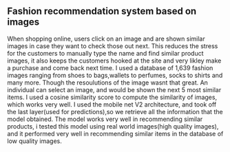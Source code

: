 ## Fashion recommendation system based on images
When shopping online, users click on an image and are shown similar images in case they want to check those out next. This reduces the stress for the customers to manually type the name and find similar product images, it also keeps the customers hooked at the site and very likley make a purchase and come back next time. I used a database of 1,639 fashion images ranging from shoes to bags,wallets to perfumes, socks to shirts and many more. Though the resoulutions of the image wasnt that great. An individual can select an image, and would be shown the next 5 most similar items. I used a cosine similarity score to compute the similarity of images, which works very well. I used the mobile net V2 architecture, and took off the last layer(used for predictions),so we retrieve all the information that the model obtained. The model works very well in recommending similar products, i tested this model using real world images(high quality images), and it performed very well in recommending similar items in the database of low quality images.
